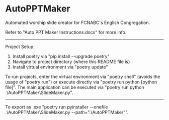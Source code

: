 # AutoPPTMaker
Automated worship slide creator for FCNABC's English Congregation.

Refer to "Auto PPT Maker Instructions.docx" for more info.

-------------------

Project Setup:
1. Install poetry via "pip install --upgrade poetry"
2. Navigate to project directory (where this README file is)
3. Install virtual environment via "poetry update"

To run projects, enter the virtual environment via "poetry shell" (avoids the usage of "poetry run") or execute directly via "poetry run python [python file]".
The main application can be executed via "poetry run python .\AutoPPTMaker\SlideMaker.py".

-------------------

To export as .exe "poetry run pyinstaller --onefile .\AutoPPTMaker\SlideMaker.py --path=".\AutoPPTMaker"".